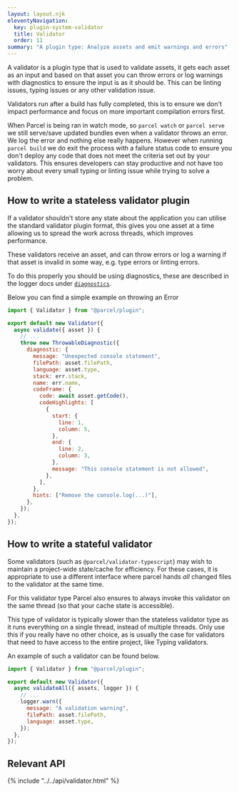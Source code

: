 ```yaml
---
layout: layout.njk
eleventyNavigation:
  key: plugin-system-validator
  title: Validator
  order: 11
summary: "A plugin type: Analyze assets and emit warnings and errors"
---
```


A validator is a plugin type that is used to validate assets, it gets each asset as an input and based on that asset you can throw errors or log warnings with diagnostics to ensure the input is as it should be. This can be linting issues, typing issues or any other validation issue.

Validators run after a build has fully completed, this is to ensure we don't impact performance and focus on more important compilation errors first.

When Parcel is being ran in watch mode, so `parcel watch` or `parcel serve` we still serve/save updated bundles even when a validator throws an error. We log the error and nothing else really happens. However when running `parcel build` we do exit the process with a failure status code to ensure you don't deploy any code that does not meet the criteria set out by your validators. This ensures developers can stay productive and not have too worry about every small typing or linting issue while trying to solve a problem.

## How to write a stateless validator plugin

If a validator shouldn't store any state about the application you can utilise the standard validator plugin format, this gives you one asset at a time allowing us to spread the work across threads, which improves performance.

These validators receive an asset, and can throw errors or log a warning if that asset is invalid in some way, e.g. type errors or linting errors.

To do this properly you should be using diagnostics, these are described in the logger docs under [`diagnostics`](/plugin-system/logger/#diagnostics).

Below you can find a simple example on throwing an Error

```js
import { Validator } from "@parcel/plugin";

export default new Validator({
  async validate({ asset }) {
    // ...
    throw new ThrowableDiagnostic({
      diagnostic: {
        message: "Unexpected console statement",
        filePath: asset.filePath,
        language: asset.type,
        stack: err.stack,
        name: err.name,
        codeFrame: {
          code: await asset.getCode(),
          codeHighlights: [
            {
              start: {
                line: 1,
                column: 5,
              },
              end: {
                line: 2,
                column: 3,
              },
              message: "This console statement is not allowed",
            },
          ],
        },
        hints: ["Remove the console.log(...)"],
      },
    });
  },
});
```

## How to write a stateful validator

Some validators (such as `@parcel/validator-typescript`) may wish to maintain a project-wide state/cache for efficiency. For these cases, it is appropriate to use a different interface where parcel hands _all_ changed files to the validator at the same time.

For this validator type Parcel also ensures to always invoke this validator on the same thread (so that your cache state is accessible).

This type of validator is typically slower than the stateless validator type as it runs everything on a single thread, instead of multiple threads. Only use this if you really have no other choice, as is usually the case for validators that need to have access to the entire project, like Typing validators.

An example of such a validator can be found below.

```js
import { Validator } from "@parcel/plugin";

export default new Validator({
  async validateAll({ assets, logger }) {
    // ...
    logger.warn({
      message: "A validation warning",
      filePath: asset.filePath,
      language: asset.type,
    });
  },
});
```

## Relevant API

{% include "../../api/validator.html" %}
